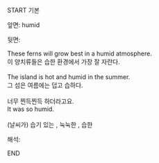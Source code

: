 START
기본

앞면:
humid


뒷면:
<div>These ferns will grow best in a humid atmosphere. </div><div>이 양치류들은 습한 환경에서 가장 잘 자란다.</div><div><br></div><div><div>The island is hot and humid in the summer. </div><div><div>그 섬은 여름에는 덥고 습하다.</div></div></div><div><br></div><div><div><div>너무 찐득찐득 하더라고요.</div></div><div><div>It was so humid.</div></div></div><div><br></div><div>(날씨가) 습기 있는 , 눅눅한 , 습한</div>


해석:

END